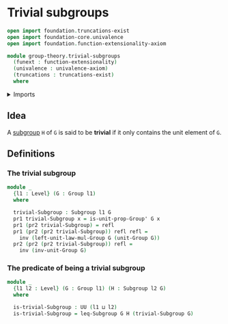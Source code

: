 # Trivial subgroups

```agda
open import foundation.truncations-exist
open import foundation-core.univalence
open import foundation.function-extensionality-axiom

module group-theory.trivial-subgroups
  (funext : function-extensionality)
  (univalence : univalence-axiom)
  (truncations : truncations-exist)
  where
```

<details><summary>Imports</summary>

```agda
open import foundation.dependent-pair-types
open import foundation.identity-types funext
open import foundation.universe-levels

open import group-theory.groups funext univalence truncations
open import group-theory.subgroups funext univalence truncations
```

</details>

## Idea

A [subgroup](group-theory.subgroups.md) `H` of `G` is said to be **trivial** if
it only contains the unit element of `G`.

## Definitions

### The trivial subgroup

```agda
module _
  {l1 : Level} (G : Group l1)
  where

  trivial-Subgroup : Subgroup l1 G
  pr1 trivial-Subgroup x = is-unit-prop-Group' G x
  pr1 (pr2 trivial-Subgroup) = refl
  pr1 (pr2 (pr2 trivial-Subgroup)) refl refl =
    inv (left-unit-law-mul-Group G (unit-Group G))
  pr2 (pr2 (pr2 trivial-Subgroup)) refl =
    inv (inv-unit-Group G)
```

### The predicate of being a trivial subgroup

```agda
module _
  {l1 l2 : Level} (G : Group l1) (H : Subgroup l2 G)
  where

  is-trivial-Subgroup : UU (l1 ⊔ l2)
  is-trivial-Subgroup = leq-Subgroup G H (trivial-Subgroup G)
```
